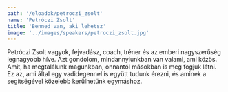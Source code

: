 ```yaml
---
path: '/eloadok/petroczi_zsolt'
name: 'Petróczi Zsolt'
title: 'Benned van, aki lehetsz'
image: '../images/speakers/petroczi_zsolt.jpg'
---
```


Petróczi Zsolt vagyok, fejvadász, coach, tréner és az emberi nagyszerűség legnagyobb híve. Azt gondolom, mindannyiunkban van valami, ami közös. Amit, ha megtalálunk magunkban, onnantól másokban is meg fogjuk látni. Ez az, ami által egy vadidegennel is együtt tudunk érezni, és aminek a segítségével közelebb kerülhetünk egymáshoz.

<!-- end -->
